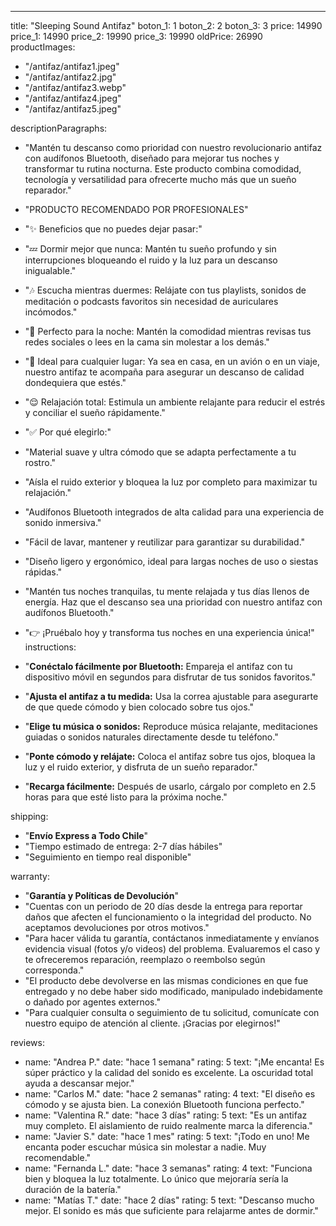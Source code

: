 ---
title: "Sleeping Sound Antifaz"
boton_1: 1
boton_2: 2
boton_3: 3
price: 14990
price_1: 14990
price_2: 19990
price_3: 19990
oldPrice: 26990
productImages:
  - "/antifaz/antifaz1.jpeg"
  - "/antifaz/antifaz2.jpg"
  - "/antifaz/antifaz3.webp"
  - "/antifaz/antifaz4.jpeg"
  - "/antifaz/antifaz5.jpeg"

descriptionParagraphs:
- "Mantén tu descanso como prioridad con nuestro revolucionario antifaz con audífonos Bluetooth, diseñado para mejorar tus noches y transformar tu rutina nocturna. Este producto combina comodidad, tecnología y versatilidad para ofrecerte mucho más que un sueño reparador."
- "PRODUCTO RECOMENDADO POR PROFESIONALES"
- "✨ Beneficios que no puedes dejar pasar:"

- "💤 Dormir mejor que nunca: Mantén tu sueño profundo y sin interrupciones bloqueando el ruido y la luz para un descanso inigualable."
- "🎶 Escucha mientras duermes: Relájate con tus playlists, sonidos de meditación o podcasts favoritos sin necesidad de auriculares incómodos."
- "🌙 Perfecto para la noche: Mantén la comodidad mientras revisas tus redes sociales o lees en la cama sin molestar a los demás."
- "🛌 Ideal para cualquier lugar: Ya sea en casa, en un avión o en un viaje, nuestro antifaz te acompaña para asegurar un descanso de calidad dondequiera que estés."
- "😌 Relajación total: Estimula un ambiente relajante para reducir el estrés y conciliar el sueño rápidamente."
- "✅ Por qué elegirlo:"
- "Material suave y ultra cómodo que se adapta perfectamente a tu rostro."
- "Aísla el ruido exterior y bloquea la luz por completo para maximizar tu relajación."
- "Audífonos Bluetooth integrados de alta calidad para una experiencia de sonido inmersiva."
- "Fácil de lavar, mantener y reutilizar para garantizar su durabilidad."
- "Diseño ligero y ergonómico, ideal para largas noches de uso o siestas rápidas."
- "Mantén tus noches tranquilas, tu mente relajada y tus días llenos de energía. Haz que el descanso sea una prioridad con nuestro antifaz con audífonos Bluetooth."
- "👉 ¡Pruébalo hoy y transforma tus noches en una experiencia única!"
instructions:
- "**Conéctalo fácilmente por Bluetooth:** Empareja el antifaz con tu dispositivo móvil en segundos para disfrutar de tus sonidos favoritos."

- "**Ajusta el antifaz a tu medida:** Usa la correa ajustable para asegurarte de que quede cómodo y bien colocado sobre tus ojos."

- "**Elige tu música o sonidos:** Reproduce música relajante, meditaciones guiadas o sonidos naturales directamente desde tu teléfono."

- "**Ponte cómodo y relájate:** Coloca el antifaz sobre tus ojos, bloquea la luz y el ruido exterior, y disfruta de un sueño reparador."

- "**Recarga fácilmente:** Después de usarlo, cárgalo por completo en 2.5 horas para que esté listo para la próxima noche."
  
shipping:
  - "**Envío Express a Todo Chile**"
  - "Tiempo estimado de entrega: 2-7 días hábiles"
  - "Seguimiento en tiempo real disponible"

warranty:
  - "**Garantía y Políticas de Devolución**"
  - "Cuentas con un periodo de 20 días desde la entrega para reportar daños que afecten el funcionamiento o la integridad del producto. No aceptamos devoluciones por otros motivos."
  - "Para hacer válida tu garantía, contáctanos inmediatamente y envíanos evidencia visual (fotos y/o videos) del problema. Evaluaremos el caso y te ofreceremos reparación, reemplazo o reembolso según corresponda."
  - "El producto debe devolverse en las mismas condiciones en que fue entregado y no debe haber sido modificado, manipulado indebidamente o dañado por agentes externos."
  - "Para cualquier consulta o seguimiento de tu solicitud, comunícate con nuestro equipo de atención al cliente. ¡Gracias por elegirnos!"

reviews:
  - name: "Andrea P."
    date: "hace 1 semana"
    rating: 5
    text: "¡Me encanta! Es súper práctico y la calidad del sonido es excelente. La oscuridad total ayuda a descansar mejor."
  - name: "Carlos M."
    date: "hace 2 semanas"
    rating: 4
    text: "El diseño es cómodo y se ajusta bien. La conexión Bluetooth funciona perfecto."
  - name: "Valentina R."
    date: "hace 3 días"
    rating: 5
    text: "Es un antifaz muy completo. El aislamiento de ruido realmente marca la diferencia."
  - name: "Javier S."
    date: "hace 1 mes"
    rating: 5
    text: "¡Todo en uno! Me encanta poder escuchar música sin molestar a nadie. Muy recomendable."
  - name: "Fernanda L."
    date: "hace 3 semanas"
    rating: 4
    text: "Funciona bien y bloquea la luz totalmente. Lo único que mejoraría sería la duración de la batería."
  - name: "Matías T."
    date: "hace 2 días"
    rating: 5
    text: "Descanso mucho mejor. El sonido es más que suficiente para relajarme antes de dormir."
